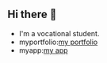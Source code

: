 ## Hi there 👋
- I'm a vocational student.
- myportfolio:[my portfolio](https://haru-0035-git.github.io/my-page/)
- myapp:[my app](https://word-trainer-seven.vercel.app/)

